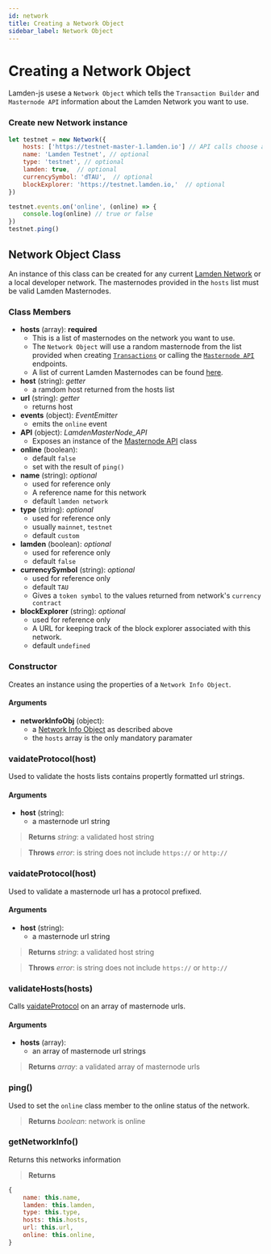 ```yaml
---
id: network
title: Creating a Network Object
sidebar_label: Network Object
---
```


# Creating a Network Object

Lamden-js usese a `Network Object` which tells the `Transaction Builder` and `Masternode API` information about the Lamden Network you want to use.

### Create new Network instance
```javascript
let testnet = new Network({
    hosts: ['https://testnet-master-1.lamden.io'] // API calls choose a random entry from this list
    name: 'Lamden Testnet', // optional
    type: 'testnet', // optional
    lamden: true,  // optional
    currencySymbol: 'dTAU',  // optional
    blockExplorer: 'https://testnet.lamden.io,'  // optional
})

testnet.events.on('online', (online) => {
    console.log(online) // true or false
})
testnet.ping()
```

## Network Object Class
An instance of this class can be created for any current [Lamden Network](/blockchain/current_masternodes) or a local developer network. The masternodes provided in the `hosts` list 
must be valid Lamden Masternodes.     

### Class Members
- **hosts** (array): __required__
    - This is a list of masternodes on the network you want to use.
    - The `Network Object` will use a random masternode from the list provided when creating <u>[`Transactions`](/lamden_js/transactions)</u> or calling the <u>[`Masternode API`](/lamden_js/masternode_api_wrapper)</u> endpoints.
    - A list of current Lamden Masternodes can be found <u>[here](/blockchain/current_masternodes)</u>.
- **host** (string): *getter*
    - a ramdom host returned from the hosts list
- **url** (string): *getter*
    - returns host
- **events** (object): *EventEmitter*
    - emits the `online` event
- **API** (object): *LamdenMasterNode_API*
    - Exposes an instance of the <u>[Masternode API](/lamden_js/masternode_api_wrapper)</u> class
- **online** (boolean):
    - default `false`
    - set with the result of `ping()`
- **name** (string): *optional*
    - used for reference only
    - A reference name for this network
    - default `lamden network`
- **type** (string): *optional*
    - used for reference only
    - usually `mainnet`, `testnet`
    - default `custom`
- **lamden** (boolean): *optional*
    - used for reference only
    - default `false`
- **currencySymbol** (string): *optional*
    - used for reference only
    - default `TAU`
    - Gives a `token symbol` to the values returned from network's `currency contract`  
- **blockExplorer** (string): *optional*
    - used for reference only
    - A URL for keeping track of the block explorer associated with this network.
    - default `undefined` 


### Constructor
Creates an instance using the properties of a `Network Info Object`.

#### Arguments
- **networkInfoObj** (object): 
    - a [Network Info Object](/lamden_js/overview#creating-a-network-object) as described above
    - the `hosts` array is the only mandatory paramater


### vaidateProtocol(host)
Used to validate the hosts lists contains propertly formatted url strings.

#### Arguments
- **host** (string): 
    - a masternode url string

> **Returns** *string*: a validated host string

> **Throws** *error*: is string does not include `https://` or `http://` 


### vaidateProtocol(host)
Used to validate a masternode url has a protocol prefixed.

#### Arguments
- **host** (string): 
    - a masternode url string

> **Returns** *string*: a validated host string

> **Throws** *error*: is string does not include `https://` or `http://` 

### validateHosts(hosts)
Calls <u>[vaidateProtocol](/lamden_js/overview#vaidateprotocolhost-1)</u> on an array of masternode urls.

#### Arguments
- **hosts** (array): 
    - an array of masternode url strings

> **Returns** *array*: a validated array of masternode urls


### ping()
Used to set the `online` class member to the online status of the network.

> **Returns** *boolean*: network is online

### getNetworkInfo()
Returns this networks information

> **Returns** 
```javascript
{
    name: this.name,
    lamden: this.lamden,
    type: this.type,
    hosts: this.hosts,
    url: this.url,
    online: this.online,
}
```
